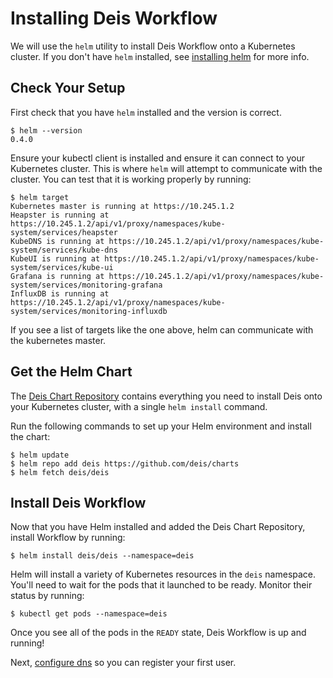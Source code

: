 # Installing Deis Workflow

We will use the `helm` utility to install Deis Workflow onto a Kubernetes cluster. If you don't
have `helm` installed, see [installing helm][helm] for more info.

## Check Your Setup

First check that you have `helm` installed and the version is correct.

```
$ helm --version
0.4.0
```

Ensure your kubectl client is installed and ensure it can connect to your Kubernetes cluster. This
is where `helm` will attempt to communicate with the cluster. You can test that it is working
properly by running:

```
$ helm target
Kubernetes master is running at https://10.245.1.2
Heapster is running at https://10.245.1.2/api/v1/proxy/namespaces/kube-system/services/heapster
KubeDNS is running at https://10.245.1.2/api/v1/proxy/namespaces/kube-system/services/kube-dns
KubeUI is running at https://10.245.1.2/api/v1/proxy/namespaces/kube-system/services/kube-ui
Grafana is running at https://10.245.1.2/api/v1/proxy/namespaces/kube-system/services/monitoring-grafana
InfluxDB is running at https://10.245.1.2/api/v1/proxy/namespaces/kube-system/services/monitoring-influxdb
```

If you see a list of targets like the one above, helm can communicate with the kubernetes master.

## Get the Helm Chart

The [Deis Chart Repository](https://github.com/deis/charts) contains everything you
need to install Deis onto your Kubernetes cluster, with a single `helm install` command.

Run the following commands to set up your Helm environment and install the chart:

```
$ helm update
$ helm repo add deis https://github.com/deis/charts
$ helm fetch deis/deis
```

## Install Deis Workflow

Now that you have Helm installed and added the Deis Chart Repository, install Workflow by running:

```
$ helm install deis/deis --namespace=deis
```

Helm will install a variety of Kubernetes resources in the `deis` namespace.
You'll need to wait for the pods that it launched to be ready. Monitor their status
by running:

```
$ kubectl get pods --namespace=deis
```

Once you see all of the pods in the `READY` state, Deis Workflow is up and running!

Next, [configure dns][] so you can register your first user.

[helm]: http://helm.sh
[using deis]: ../using-deis/deploying-an-application.md
[configure dns]: ../managing-deis/configuring-dns.md
